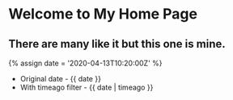# Welcome to My Home Page
## There are many like it but this one is mine.

{% assign date = '2020-04-13T10:20:00Z' %}

- Original date - {{ date }}
- With timeago filter - {{ date | timeago }}
